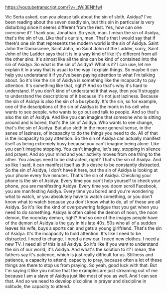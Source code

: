 https://youtubetranscript.com/?v=_tWi3ENhfwI

 Vic Serta asked, can you please talk about the sin of sloth, Asidya? I've been reading about the seven deadly sin, but this sin in particular is very disturbing since it seems different from the rest. Yes, how can one overcome it? Thank you, Jonathan. So yeah, man. I mean the sin of Asidya, that's the sin of us. Like that's our sin, man. That's that I would say that if there's one sin that represents the modern world is the sin of Asidya. Saint John the Damascene, Saint John, no Saint John of the Ladder, sorry, Saint John of the Ladder says that it is in a way kind of like it's different from all the other sins. It's almost like all the sins can be kind of contained into the sin of Asidya. So what is the sin of Asidya? What is it? I can use, let me explain it in a way that is usual to the way I explain things. So maybe it can help you understand it if you've been paying attention to what I'm talking about. So it's like the sin of Asidya is something like the incapacity to pay attention. It's something like that, right? And so that's why it's hard to understand. If you don't kind of understand it that way, then you'll struggle to understand the descriptions of it because it's not just laziness. Because the sin of Asidya is also the sin of a busybody. It's the sin, so for example, one of the descriptions of the sin of Asidya is the monk in his cell who wants to see people, who wants to go out and talk to people. And so that's also the sin of Asidya. And like you can imagine that someone who is sitting around and is bored, that's the sin of Asidya. Who wants to see change, that's the sin of Asidya. But also sloth in the more general sense, in the sense of laziness, of incapacity to do the things you need to do. All of that is the incapacity to pay attention. So the sin of Asidya can actually manifest itself as being extremely busy because you can't imagine being alone. Like you can't imagine stopping. You can't imagine, let's say, stopping in silence and prayer. And so your mind and your activity moves from one thing to the other. You always need to be distracted, right? That's the sin of Asidya. And so like I said, it can manifest itself as this desire to be constantly distracted. So the sin of Asidya, I don't have it here, but the sin of Asidya is looking at your phone every five minutes. That's the sin of Asidya. Checking your phone is the sin of Asidya. Every time you can't help yourself to check your phone, you are manifesting Asidya. Every time you doom scroll Facebook, you are manifesting Asidya. Every time you bored and you're wondering what to watch, or you absolutely have to watch something, or you don't know what to watch because you don't know what to do, all of these are all Asidya. So it's like the kind of overpowering fatigue that you get when you need to do something. Asidya is often called the demon of noon, the noon demon, the noonday demon, right? And so one of the images people have of the demon of Asidya is the guy in his late 40s, 50s who all of a sudden leaves his wife, buys a sports car, and gets a young girlfriend. That's the sin of Asidya. It's the incapacity to hold attention. It's like I need to be distracted. I need to change. I need a new car. I need new clothes. I need a new TV. I need all of this is all Asidya. So it's like if you want to understand the sin of our world, it's Asidya. And what's the solution to it? I mean, the fathers say it's patience, which is just really difficult for us. Stillness and patience, a capacity to attend, capacity to pray, because often a lot of these things are there to stop us from praying. So yeah, good luck with that. But I'm saying it like you notice that the examples are just streaming out of me because I am a slave of Asidya just like most of you as well. And I can see that. And so we need to develop discipline in prayer and discipline in solitude, the capacity to attend.